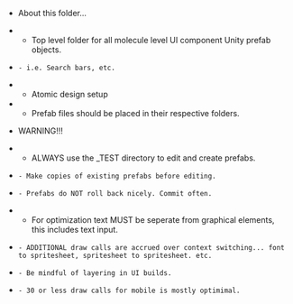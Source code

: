 * About this folder...
*   - Top level folder for all molecule level UI component Unity prefab objects.
*     - i.e. Search bars, etc.
*   - Atomic design setup
*   - Prefab files should be placed in their respective folders.

* WARNING!!!
*   - ALWAYS use the _TEST directory to edit and create prefabs. 
*     - Make copies of existing prefabs before editing.
*     - Prefabs do NOT roll back nicely. Commit often.
*   - For optimization text MUST be seperate from graphical elements, this includes text input.
*     - ADDITIONAL draw calls are accrued over context switching... font to spritesheet, spritesheet to spritesheet. etc.
*     - Be mindful of layering in UI builds.
*     - 30 or less draw calls for mobile is mostly optimimal.